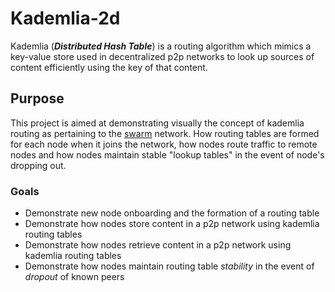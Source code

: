 # **Kademlia-2d**

Kademlia (***Distributed Hash Table***) is a routing algorithm which mimics a key-value store used in decentralized p2p networks to look up sources of content efficiently using the key of that content.

## **Purpose**
This project is aimed at demonstrating visually the concept of kademlia routing as pertaining to the [swarm](https://docs.ethswarm.org/docs/develop/introduction/) network. How routing tables are formed for each node when it joins the network, how nodes route traffic to remote nodes and how nodes maintain stable "lookup tables" in the event of node's dropping out.

### **Goals**
- Demonstrate new node onboarding and the formation of a routing table
- Demonstrate how nodes store content in a p2p network using kademlia routing tables
- Demonstrate how nodes retrieve content in a p2p network using kademlia routing tables
- Demonstrate how nodes maintain routing table *stability* in the event of *dropout* of known peers 
